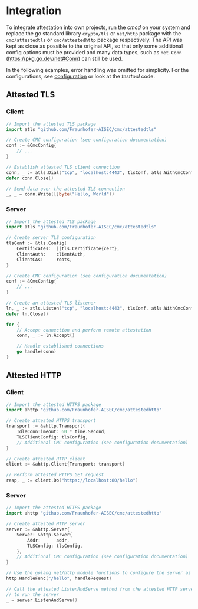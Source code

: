 # Integration

To integrate attestation into own projects, run the *cmcd* on your system and replace the
go standard library `crypto/tls` or `net/http` package with the `cmc/attestedtls` or
`cmc/attestedhttp` package respectively. The API was kept as close as possible to the
original API, so that only some additional config options must be provided and many
data types, such as `net.Conn` (https://pkg.go.dev/net#Conn) can still be used.

In the following examples, error handling was omitted for simplicity. For the configurations,
see [configuration](./configuration.md) or look at the *testtool* code.

## Attested TLS

### Client

```go
// Import the attested TLS package
import atls "github.com/Fraunhofer-AISEC/cmc/attestedtls"

// Create CMC configuration (see configuration documentation)
conf := &CmcConfig{
    // ...
}

// Establish attested TLS client connection
conn, _ := atls.Dial("tcp", "localhost:4443", tlsConf, atls.WithCmcConfig(conf))
defer conn.Close()

// Send data over the attested TLS connection
_, _ = conn.Write([]byte("Hello, World"))
```

### Server

```go
// Import the attested TLS package
import atls "github.com/Fraunhofer-AISEC/cmc/attestedtls"

// Create server TLS configuration
tlsConf := &tls.Config{
    Certificates:  []tls.Certificate{cert},
    ClientAuth:    clientAuth,
    ClientCAs:     roots,
}

// Create CMC configuration (see configuration documentation)
conf := &CmcConfig{
    // ...
}

// Create an attested TLS listener
ln, _ := atls.Listen("tcp", "localhost:4443", tlsConf, atls.WithCmcConfig(conf))
defer ln.Close()

for {
    // Accept connection and perform remote attestation
    conn, _ := ln.Accept()

    // Handle established connections
    go handle(conn)
}
```

## Attested HTTP

### Client

```go
// Import the attested HTTPS package
import ahttp "github.com/Fraunhofer-AISEC/cmc/attestedhttp"

// Create attested HTTPS transport
transport := &ahttp.Transport{
    IdleConnTimeout: 60 * time.Second,
    TLSClientConfig: tlsConfig,
    // Additional CMC configuration (see configuration documentation)
}

// Create attested HTTP client
client := &ahttp.Client{Transport: transport}

// Perform attested HTTPS GET request
resp, _ := client.Do("https://localhost:80/hello")
```

### Server

```go
// Import the attested HTTPS package
import ahttp "github.com/Fraunhofer-AISEC/cmc/attestedhttp"

// Create attested HTTP server
server := &ahttp.Server{
    Server: &http.Server{
        Addr:      addr,
        TLSConfig: tlsConfig,
    },
    // Additional CMC configuration (see configuration documentation)
}

// Use the golang net/http module functions to configure the server as usual
http.HandleFunc("/hello", handleRequest)

// Call the attested ListenAndServe method from the attested HTTP server
// to run the server
_ = server.ListenAndServe()
```